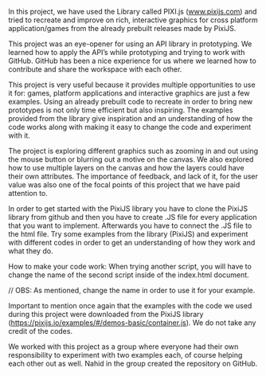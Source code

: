 In this project, we have used the Library called PIXI.js (www.pixijs.com) and tried to recreate and improve on rich, 
interactive graphics for cross platform application/games from the already prebuilt releases made by PixiJS.   

This project was an eye-opener for using an API library in prototyping. 
We learned how to apply the API’s while prototyping and trying to work with GitHub. 
GitHub has been a nice experience for us where we learned how to contribute and share the workspace with each other. 

This project is very useful because it provides multiple opportunities to use it for: games, 
platform applications and interactive graphics are just a few examples. Using an already prebuilt 
code to recreate in order to bring new prototypes is not only time efficient but also inspiring. 
The examples provided from the library give inspiration and an understanding of how the code works 
along with making it easy to change the code and experiment with it. 

The project is exploring different graphics such as zooming in and out using the mouse button or blurring out 
a motive on the canvas. We also explored how to use multiple layers on the canvas and how the layers 
could have their own attributes. The importance of feedback, and lack of it, for the user value was also one of the focal points 
of this project that we have paid attention to.

In order to get started with the PixiJS library you have to clone the PixiJS library from github and then you have to create
.JS file for every application that you want to implement. Afterwards you have to connect the .JS file to the html file. 
Try some examples from the library (PixiJS) and experiment with different codes in order to get an understanding
of how they work and what they do. 

How to make your code work:
When trying another script, you will have to change the name of the second script inside of the index.html document.

<!doctype html>

<html>
<head>
<meta charset="utf-8">
<title>Hello World</title>
</head>
<body>
<script src="pixi.min.js"></script>
<script src="Container.js"></script>    // OBS: As mentioned, change the name in order to use it for your example. 


<script type="text/javascript">
   let type="WebGL"
   if(!PIXI.utils.isWebGLSupported()){
   type = "canvas"
   }
  
   PIXI.utils.sayHello (type)
   let app = new PIXI.Application({width:800, height 800});
 </script>
 </body>
 </html>



Important to mention once again that the examples with the code we used during this project were downloaded from the
PixiJS library (https://pixijs.io/examples/#/demos-basic/container.js). We do not take any credit of the codes. 

We worked with this project as a group where everyone had their own responsibility to experiment with two examples each,
of course helping each other out as well. Nahid in the group created the repository on GitHub. 

